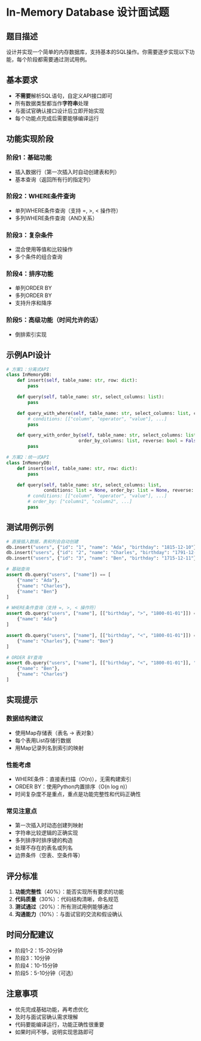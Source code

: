 # In-Memory Database 设计面试题

## 题目描述
设计并实现一个简单的内存数据库，支持基本的SQL操作。你需要逐步实现以下功能，每个阶段都需要通过测试用例。

## 基本要求
- **不需要**解析SQL语句，自定义API接口即可
- 所有数据类型都当作**字符串**处理
- 与面试官确认接口设计后立即开始实现
- 每个功能点完成后需要能够编译运行

## 功能实现阶段

### 阶段1：基础功能
- 插入数据行（第一次插入时自动创建表和列）
- 基本查询（返回所有行的指定列）

### 阶段2：WHERE条件查询
- 单列WHERE条件查询（支持 =, >, < 操作符）
- 多列WHERE条件查询（AND关系）

### 阶段3：复杂条件
- 混合使用等值和比较操作
- 多个条件的组合查询

### 阶段4：排序功能
- 单列ORDER BY
- 多列ORDER BY
- 支持升序和降序

### 阶段5：高级功能（时间允许的话）
- 倒排索引实现

## 示例API设计

```python
# 方案1：分离式API
class InMemoryDB:
    def insert(self, table_name: str, row: dict):
        pass

    def query(self, table_name: str, select_columns: list):
        pass

    def query_with_where(self, table_name: str, select_columns: list, conditions: list):
        # conditions: [["column", "operator", "value"], ...]
        pass

    def query_with_order_by(self, table_name: str, select_columns: list,
                           order_by_columns: list, reverse: bool = False):
        pass

# 方案2：统一式API
class InMemoryDB:
    def insert(self, table_name: str, row: dict):
        pass

    def query(self, table_name: str, select_columns: list,
              conditions: list = None, order_by: list = None, reverse: bool = False):
        # conditions: [["column", "operator", "value"], ...]
        # order_by: ["column1", "column2", ...]
        pass
```

## 测试用例示例

```python
# 直接插入数据，表和列会自动创建
db.insert("users", {"id": "1", "name": "Ada", "birthday": "1815-12-10"})
db.insert("users", {"id": "2", "name": "Charles", "birthday": "1791-12-26"})
db.insert("users", {"id": "3", "name": "Ben", "birthday": "1715-12-11"})

# 基础查询
assert db.query("users", ["name"]) == [
    {"name": "Ada"},
    {"name": "Charles"},
    {"name": "Ben"}
]

# WHERE条件查询（支持 =, >, < 操作符）
assert db.query("users", ["name"], [["birthday", ">", "1800-01-01"]]) == [
    {"name": "Ada"}
]

assert db.query("users", ["name"], [["birthday", "<", "1800-01-01"]]) == [
    {"name": "Charles"}, {"name": "Ben"}
]

# ORDER BY查询
assert db.query("users", ["name"], [["birthday", "<", "1800-01-01"]], "birthday") == [
    {"name": "Ben"},
    {"name": "Charles"}
]
```

## 实现提示

### 数据结构建议
- 使用Map存储表（表名 -> 表对象）
- 每个表用List存储行数据
- 用Map记录列名到索引的映射

### 性能考虑
- WHERE条件：直接表扫描（O(n)），无需构建索引
- ORDER BY：使用Python内置排序（O(n log n)）
- 时间复杂度不是重点，重点是功能完整性和代码正确性

### 常见注意点
- 第一次插入时动态创建列映射
- 字符串比较逻辑的正确实现
- 多列排序时排序键的构造
- 处理不存在的表名或列名
- 边界条件（空表、空条件等）

## 评分标准
1. **功能完整性**（40%）：能否实现所有要求的功能
2. **代码质量**（30%）：代码结构清晰，命名规范
3. **测试通过**（20%）：所有测试用例能够通过
4. **沟通能力**（10%）：与面试官的交流和假设确认

## 时间分配建议
- 阶段1-2：15-20分钟
- 阶段3：10分钟
- 阶段4：10-15分钟
- 阶段5：5-10分钟（可选）

## 注意事项
- 优先完成基础功能，再考虑优化
- 及时与面试官确认需求理解
- 代码要能编译运行，功能正确性很重要
- 如果时间不够，说明实现思路即可